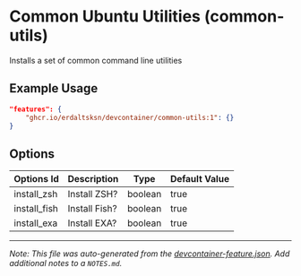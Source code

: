 # Common Ubuntu Utilities (common-utils)

Installs a set of common command line utilities

## Example Usage

```json
"features": {
    "ghcr.io/erdaltsksn/devcontainer/common-utils:1": {}
}
```

## Options

| Options Id | Description | Type | Default Value |
|-----|-----|-----|-----|
| install_zsh | Install ZSH? | boolean | true |
| install_fish | Install Fish? | boolean | true |
| install_exa | Install EXA? | boolean | true |



---

_Note: This file was auto-generated from the [devcontainer-feature.json](https://github.com/erdaltsksn/devcontainer/blob/main/src/common-utils/devcontainer-feature.json).  Add additional notes to a `NOTES.md`._
